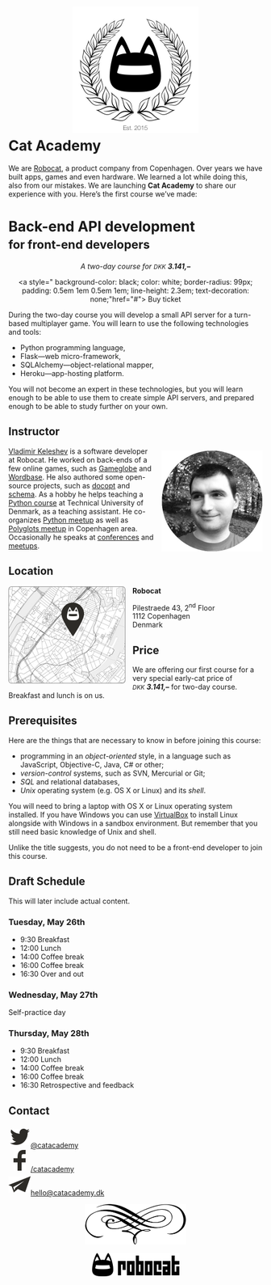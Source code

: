 <center>
  <img alt="Cat Academy" width="250" height="250"
       style="position: center; margin-bottom: -34px"
       src="images/logo.png" />
</center>
<!--http://www.123rf.com/photo_4960686_laurel-wreath.html-->

Cat Academy
===========

We are [Robocat](http://robo.cat/), a product company from Copenhagen.
Over years we have built apps, games and even hardware.
We learned a lot while doing this, also from our mistakes.
We are launching **Cat Academy** to share our experience with you. Here’s the first course we’ve made:


Back-end API development <br><small>for front-end developers</small>
=================================================

<center>

<p><i>A two-day course for <span style="font-size: smaller;">DKK</span> <strong>3.141,– </strong></i></p>

<a style="
    background-color: black; color: white; border-radius: 99px;
    padding: 0.5em 1em 0.5em 1em;
    line-height: 2.3em;
    text-decoration: none;"href="#">
   Buy ticket
</a>

</center>

During the two-day course you will develop
a small API server for a turn-based multiplayer game.
You will learn to use the following technologies and tools:

 * Python programming language,
 * Flask—web micro-framework,
 * SQLAlchemy—object-relational mapper,
 * Heroku—app-hosting platform.

You will not become an expert in these technologies, but you
will learn enough to be able to use them to create simple
API servers, and prepared enough to be able to study further
on your own.

Instructor
----------

<a href="//twitter.com/keleshev">
  <img alt="Vladimir Keleshev" width="200" height="200"
       style="float: right; margin: 0.5em 0em 0.5em 1em"
       src="images/keleshev.jpg" />
</a>

[Vladimir Keleshev](https://twitter.com/keleshev) is a software developer at Robocat.
He worked on back-ends of a few online games, such as
[Gameglobe](http://gameglobe.com/) and
[Wordbase](http://www.wordbaseapp.com/).
He also authored some open-source projects, such as
[docopt](https://github.com/docopt/docopt) and
[schema](https://github.com/keleshev/schema).
As a hobby he helps teaching
a [Python course](http://www2.compute.dtu.dk/courses/02819/)
at Technical University of Denmark, as a teaching assistant.
He co-organizes [Python meetup](http://pycon.dk/) as well as
[Polyglots meetup](http://www.polyglots.dk/) in Copenhagen area.
Occasionally he speaks at [conferences](http://youtu.be/pXhcPJK5cMc)
and [meetups](http://youtu.be/1h1mM7VwNGo).

Location
--------

<a href="https://www.google.dk/maps/place/Pilestr%C3%A6de+43,+1112+K%C3%B8benhavn+K/@55.6811462,12.579215,17z/data=!3m1!4b1!4m2!3m1!1s0x46525310a82927d1:0xa3f8d542574de862?hl=en">
  <img alt="Robocat located on map" width="232" height="192"
       style="float: left; margin: 0.0em 1.0em 0.0em 0em"
       src="images/map.png" />

</a>

**Robocat**

Pilestraede 43, 2<sup>nd</sup> Floor<br>
1112 Copenhagen<br>
Denmark

Price
-----

We are offering our first course for a very special early-cat price of
<i><span style="font-size: smaller;">DKK</span>&nbsp;**3.141,–**</i>
for two-day course. Breakfast and lunch is on us.

Prerequisites
-------------

Here are the things that are necessary to know in before
joining this course:

 * programming in an *object-oriented* style, in a language such as
   JavaScript, Objective-C, Java, C# or other;
 * *version-control* systems, such as SVN, Mercurial or Git;
 * *SQL* and relational databases,
 * *Unix* operating system (e.g. OS X or Linux) and its *shell*.

You will need to bring a laptop with OS X or Linux operating
system installed. If you have Windows you can use
[VirtualBox](http://www.psychocats.net/ubuntu/virtualbox)
to install Linux alongside with Windows in a sandbox environment.
But remember that you still need basic knowledge of Unix and shell.

Unlike the title suggests, you do not need to be a front-end
developer to join this course.


Draft Schedule
----------

This will later include actual content.

### Tuesday, May 26th

*  9:30 Breakfast
* 12:00 Lunch
* 14:00 Coffee break
* 16:00 Coffee break
* 16:30 Over and out

### Wednesday, May 27th

Self-practice day


### Thursday, May 28th

*  9:30 Breakfast
* 12:00 Lunch
* 14:00 Coffee break
* 16:00 Coffee break
* 16:30 Retrospective and feedback

Contact
-------

<a href="//twitter.com/robocat">
   <img alt="Twitter " width="39" height="32"
      style="margin: 6px 2px 6px 3px"
      src="images/twitter.png" />@catacademy</a><br>
<a href="//facebook.com/robocat">
<img alt="Facebook" width="24" height="41"
      style="margin: 1px 10px 2px 10px"
      src="images/facebook.png" />/catacademy</a><br>
<a href="mailto://hello@robo.cat">
<img alt="Email" width="44" height="32"
      style="margin: 6px 0px 6px 0px"
     src="images/email.png" />hello@catacademy.dk</a>

<center>
      <p><img alt="sep" width="200" height="80"
              src="images/separator.png" /></p>
      <a href="//robo.cat">
        <img alt="Robocat" width="173" height="46"
             src="images/footer-logo.png" />
      </a>
</center>



